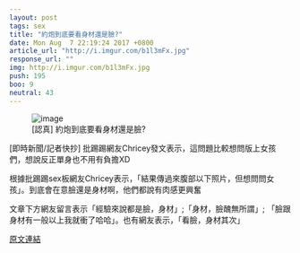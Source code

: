 ```yaml
---
layout: post
tags: sex
title: "約炮到底要看身材還是臉?"
date: Mon Aug  7 22:19:24 2017 +0800
article_url: "http://i.imgur.com/b1l3mFx.jpg"
response_url: ""
img: http://i.imgur.com/b1l3mFx.jpg
push: 195
boo: 9
neutral: 43
---
```


<figure>
<img src="http://i.imgur.com/b1l3mFx.jpg" alt="image">
<figcaption>
[認真] 約炮到底要看身材還是臉?
</figcaption>
</figure>



[即時新聞/記者快抄] 批踢踢網友Chricey發文表示，這問題比較想問版上女孩們，想說反正單身也不用有負擔XD

根據批踢踢sex板網友Chricey表示，「結果傳過來腹部以下照片，但想問問女孩」。到底會在意臉還是身材啊，他們都說有肉感更興奮

文章下方網友留言表示「經驗來說都是臉，身材」;「身材，臉醜無所謂」; 「臉跟身材有一般以上我就衝了哈哈」。也有網友表示，「看臉，身材其次」

<a href = "https://www.ptt.cc/bbs/sex/M.1502115566.A.983.html">原文連結</a>

